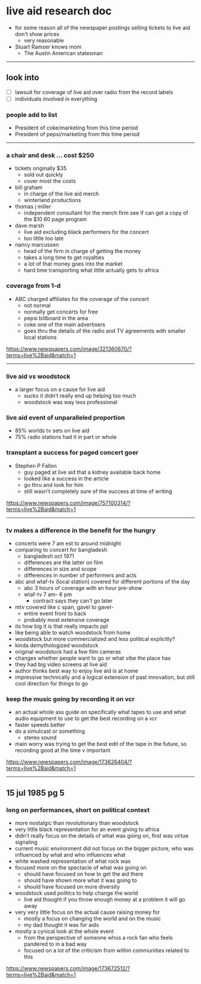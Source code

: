 # live aid research doc
- for some reason all of the newspaper postings selling tickets to live aid don't show prices
  - very reasonable
- Stuart Ramser knows mom 
  - The Austin American statesman

---

## look into
- [ ] lawsuit for coverage of live aid over radio from the record labels
- [ ] individuals involved in everything

### people add to list
- President of coke/marketing from this time period
- President of pepsi/marketing from this time period

---

### a chair and desk ... cost $250
- tickets originally $35
  - sold out quickly
  - cover most the costs
- bill graham
  - in charge of the live aid merch
  - winterland productions
- thomas j miller
  - independent consultant for the merch firm
see if can get a copy of the $10 60 page program
- dave marsh
  - live aid excluding black performers for the concert
  - too little too late
- nancy marcussen
  - head of the firm in charge of getting the money
  - takes a long time to get royalties
  - a lot of that money goes into the market
  - hard time transporting what little actually gets to africa

### coverage from 1-d
- ABC charged affiliates for the coverage of the concert
  - not normal
  - normally get concerts for free
  - pepsi billboard in the area
  - coke one of the main advertisers
  - goes thru the details of the radio and TV agreements with smaller local stations

https://www.newspapers.com/image/321360670/?terms=live%2Baid&match=1

---

### live aid vs woodstock
- a larger focus on a cause for live aid
  - sucks it didn’t really end up helping too much
  - woodstock was way less professional

### live aid event of unparalleled proportion
- 85% worlds tv sets on live aid
- 75% radio stations had it in part or whole

### transplant a success for paged concert goer
- Stephen P Fallon
  - guy paged at live aid that a kidney available back home
  - looked like a success in the article
  - go thru and look for him
  - still wasn't completely sure of the success at time of writing

https://www.newspapers.com/image/757100314/?terms=live%2Baid&match=1

---

### tv makes a difference in the benefit for the hungry
- concerts were 7 am est to around midnight
- comparing to concert for bangladesh
  - bangladesh oct 1971
  - differences are the latter on film
  - differences in size and scope
  - differences in number of performers and acts
- abc and wtaf-tv (local station) covered for different portions of the day
  - abc 3 hours of coverage with an hour pre-show
  - wtaf-tv 7 am- 6 pm
    - contract says they can't go later
- mtv covered like c span, gavel to gavel-
  - entire event front to back
  - probably most extensive coverage
- its how big it is that really impacts ppl
- like being able to watch woodstock from home
- woodstock but more commercialized and less political explicitly?
- kinda demythologized woodstock
- original woodstock had a few film cameras
- changes whether people want to go or what vibe the place has
- they had big video screens at live aid
- author thinks best way to enjoy live aid is at home
- impressive technically and a logical extension of past innovation, but still cool direction for things to go

### keep the music going by recording it on vcr
- an actual whole ass guide on specifically what tapes to use and what audio equipment to use to get the best recording on a vcr
- faster speeds better
- do a simulcast or something
  - stereo sound
- main worry was trying to get the best edit of the tape in the future, so recording good at the time v important

https://www.newspapers.com/image/173626404/?terms=live%2Baid&match=1

---

## 15 jul 1985 pg 5
### long on performances, short on political context
- more nostalgic than revolutionary than woodstock
- very little black representation for an event giving to africa
- didn't really focus on the details of what was going on, first was virtue signaling
- current music environment did not focus on the bigger picture, who was influenced by what and who influences what
- white washed representation of what rock was
- focused more on the spectacle of what was going on 
  - should have focused on how to get the aid there
  - should have shown more what it was going to
  - should have focused on more diversity
- woodstock used politics to help change the world
  - live aid thought if you throw enough money at a problem it will go away
- very very little focus on the actual cause raising money for
  - mostly a focus on changing the world and on the music
  - my dad thought it was for aids
- mostly a cynical look at the whole event
  - from the perspective of someone whos a rock fan who feels pandered to in a bad way
  - focused on a lot of the criticism from within communities related to this

https://www.newspapers.com/image/173672512/?terms=live%2Baid&match=1

